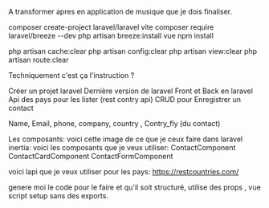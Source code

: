 A transformer apres en application de musique que je dois finaliser.

composer create-project laravel/laravel vite
composer require laravel/breeze --dev
php artisan breeze:install vue
npm install


php artisan cache:clear
php artisan config:clear
php artisan view:clear
php artisan route:clear



Techniquement c'est ça l'instruction ?

Créer un projet laravel
Dernière version de laravel
Front et Back en laravel
Api des pays pour les lister (rest contry api)
CRUD pour Enregistrer un contact

Name, Email, phone, company, country , Contry_fly (du contact)



Les composants:
voici cette image de ce que je  ceux faire dans laravel inertia:
voici les composants que je veux utiliser:
ContactComponent
ContactCardComponent
ContactFormComponent


voici lapi que je veux utiliser pour les pays:
 https://restcountries.com/

 genere moi le code pour le faire et qu'il soit structuré, utilise des props , vue  script setup sans des exports.






 